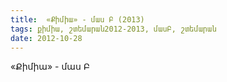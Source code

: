 ```yaml
---
title:  «Քիմիա» - մաս Բ (2013)
tags: քիմիա, շտեմարան2012-2013, մասԲ, շտեմարան
date: 2012-10-28
---
```



«Քիմիա» - մաս  Բ
